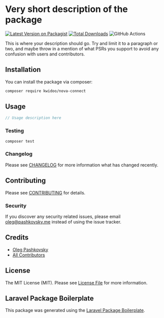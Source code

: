 # Very short description of the package

[![Latest Version on Packagist](https://img.shields.io/packagist/v/kwidoo/nova-connect.svg?style=flat-square)](https://packagist.org/packages/kwidoo/nova-connect)
[![Total Downloads](https://img.shields.io/packagist/dt/kwidoo/nova-connect.svg?style=flat-square)](https://packagist.org/packages/kwidoo/nova-connect)
![GitHub Actions](https://github.com/kwidoo/nova-connect/actions/workflows/main.yml/badge.svg)

This is where your description should go. Try and limit it to a paragraph or two, and maybe throw in a mention of what PSRs you support to avoid any confusion with users and contributors.

## Installation

You can install the package via composer:

```bash
composer require kwidoo/nova-connect
```

## Usage

```php
// Usage description here
```

### Testing

```bash
composer test
```

### Changelog

Please see [CHANGELOG](CHANGELOG.md) for more information what has changed recently.

## Contributing

Please see [CONTRIBUTING](CONTRIBUTING.md) for details.

### Security

If you discover any security related issues, please email oleg@pashkovsky.me instead of using the issue tracker.

## Credits

-   [Oleg Pashkovsky](https://github.com/kwidoo)
-   [All Contributors](../../contributors)

## License

The MIT License (MIT). Please see [License File](LICENSE.md) for more information.

## Laravel Package Boilerplate

This package was generated using the [Laravel Package Boilerplate](https://laravelpackageboilerplate.com).
